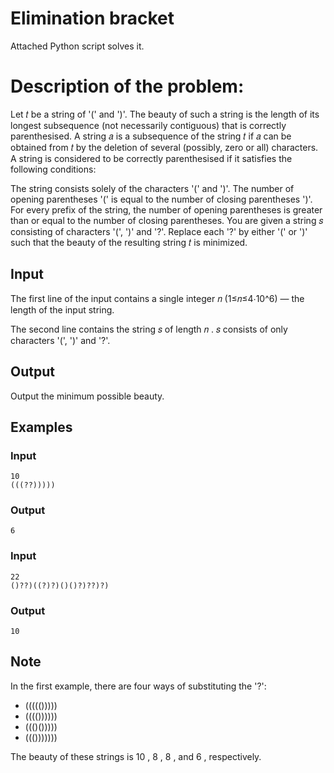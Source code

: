 # Elimination bracket

Attached Python script solves it.

# Description of the problem:
Let 𝑡
be a string of '(' and ')'. The beauty of such a string is the length of its longest subsequence (not necessarily contiguous) that is correctly parenthesised. A string 𝑎
is a subsequence of the string 𝑡
if 𝑎
can be obtained from 𝑡
by the deletion of several (possibly, zero or all) characters. A string is considered to be correctly parenthesised if it satisfies the following conditions:

The string consists solely of the characters '(' and ')'.
The number of opening parentheses '(' is equal to the number of closing parentheses ')'.
For every prefix of the string, the number of opening parentheses is greater than or equal to the number of closing parentheses.
You are given a string 𝑠
consisting of characters '(', ')' and '?'. Replace each '?' by either '(' or ')' such that the beauty of the resulting string 𝑡
is minimized.

## Input
The first line of the input contains a single integer 𝑛
(1≤𝑛≤4⋅10^6) — the length of the input string.

The second line contains the string 𝑠
of length 𝑛 . 𝑠 consists of only characters '(', ')' and '?'.

## Output
Output the minimum possible beauty.

## Examples
### Input
```
10
(((??)))))
```
### Output
```
6
```

### Input
```
22
()??)((?)?)()()?)??)?)
```
### Output
```
10
```

## Note
In the first example, there are four ways of substituting the '?':

* ((((()))))
* (((())))))
* ((()()))))
* ((()))))))

The beauty of these strings is 10
, 8
, 8
, and 6
, respectively.
